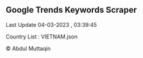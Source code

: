 

## Google Trends Keywords Scraper 
 
Last Update 04-03-2023 , 03:39:45

Country List :
VIETNAM.json



© Abdul Muttaqin 
